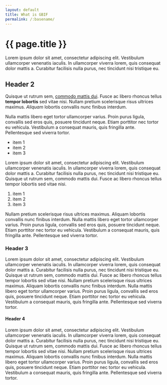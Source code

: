 ```yaml
---
layout: default
title: What is GBIF
permalink: /:basename/
---
```


# {{ page.title }}

Lorem ipsum dolor sit amet, consectetur adipiscing elit. Vestibulum ullamcorper venenatis iaculis. In ullamcorper viverra lorem, quis consequat dolor mattis a. Curabitur facilisis nulla purus, nec tincidunt nisi tristique eu. 

## Header 2

Quisque ut rutrum sem, [commodo mattis dui](/). Fusce ac libero rhoncus tellus **tempor lobortis** sed vitae nisi. Nullam pretium scelerisque risus ultrices maximus. *Aliquam* lobortis convallis nunc finibus interdum. 

Nulla mattis libero eget tortor ullamcorper varius. Proin purus ligula, convallis sed eros quis, posuere tincidunt neque. Etiam porttitor nec tortor eu vehicula. Vestibulum a consequat mauris, quis fringilla ante. Pellentesque sed viverra tortor.

- item 1
- item 2
- item 3

Lorem ipsum dolor sit amet, consectetur adipiscing elit. Vestibulum ullamcorper venenatis iaculis. In ullamcorper viverra lorem, quis consequat dolor mattis a. Curabitur facilisis nulla purus, nec tincidunt nisi tristique eu. Quisque ut rutrum sem, commodo mattis dui. Fusce ac libero rhoncus tellus tempor lobortis sed vitae nisi. 

1. item 1
2. item 2
3. item 3

Nullam pretium scelerisque risus ultrices maximus. Aliquam lobortis convallis nunc finibus interdum. Nulla mattis libero eget tortor ullamcorper varius. Proin purus ligula, convallis sed eros quis, posuere tincidunt neque. Etiam porttitor nec tortor eu vehicula. Vestibulum a consequat mauris, quis fringilla ante. Pellentesque sed viverra tortor.

### Header 3

Lorem ipsum dolor sit amet, consectetur adipiscing elit. Vestibulum ullamcorper venenatis iaculis. In ullamcorper viverra lorem, quis consequat dolor mattis a. Curabitur facilisis nulla purus, nec tincidunt nisi tristique eu. Quisque ut rutrum sem, commodo mattis dui. Fusce ac libero rhoncus tellus tempor lobortis sed vitae nisi. Nullam pretium scelerisque risus ultrices maximus. Aliquam lobortis convallis nunc finibus interdum. Nulla mattis libero eget tortor ullamcorper varius. Proin purus ligula, convallis sed eros quis, posuere tincidunt neque. Etiam porttitor nec tortor eu vehicula. Vestibulum a consequat mauris, quis fringilla ante. Pellentesque sed viverra tortor.

#### Header 4

Lorem ipsum dolor sit amet, consectetur adipiscing elit. Vestibulum ullamcorper venenatis iaculis. In ullamcorper viverra lorem, quis consequat dolor mattis a. Curabitur facilisis nulla purus, nec tincidunt nisi tristique eu. Quisque ut rutrum sem, commodo mattis dui. Fusce ac libero rhoncus tellus tempor lobortis sed vitae nisi. Nullam pretium scelerisque risus ultrices maximus. Aliquam lobortis convallis nunc finibus interdum. Nulla mattis libero eget tortor ullamcorper varius. Proin purus ligula, convallis sed eros quis, posuere tincidunt neque. Etiam porttitor nec tortor eu vehicula. Vestibulum a consequat mauris, quis fringilla ante. Pellentesque sed viverra tortor.